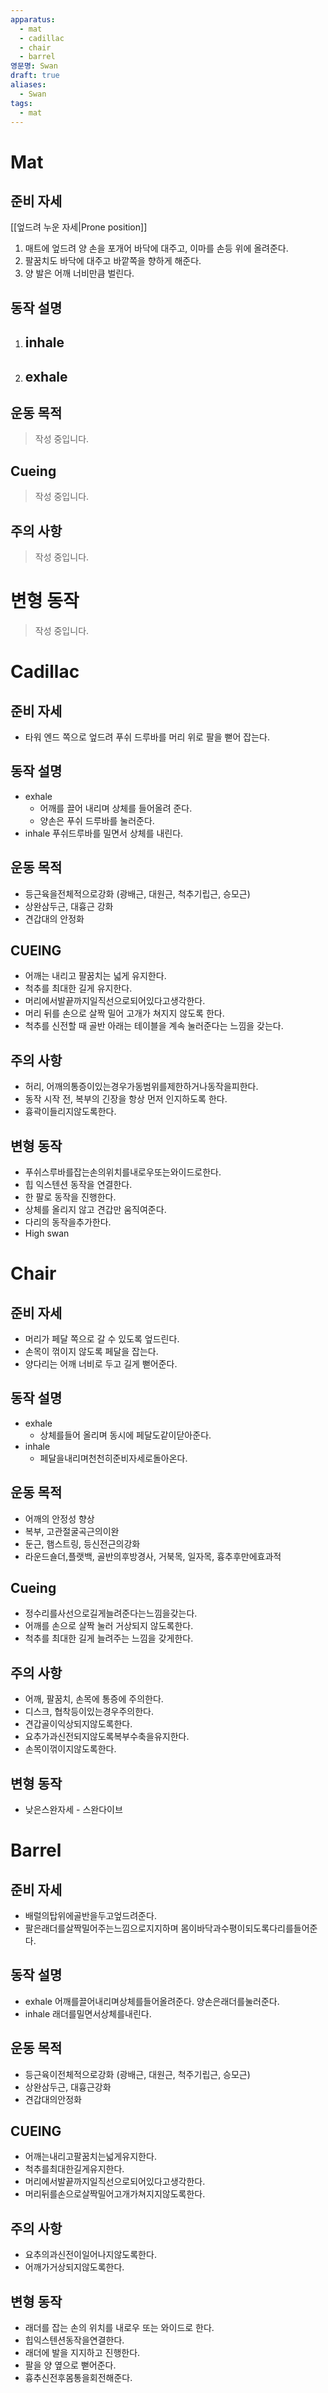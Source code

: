 ```yaml
---
apparatus:
  - mat
  - cadillac
  - chair
  - barrel
영문명: Swan
draft: true
aliases:
  - Swan
tags:
  - mat
---
```


# Mat

## 준비 자세

[[엎드려 누운 자세|Prone position]]

1. 매트에 엎드려 양 손을 포개어 바닥에 대주고, 이마를 손등 위에 올려준다.
2. 팔꿈치도 바닥에 대주고 바깥쪽을 향하게 해준다.
3. 양 발은 어깨 너비만큼 벌린다.

## 동작 설명

1. inhale
   -

2. exhale
   -

## 운동 목적

> 작성 중입니다.

## Cueing

> 작성 중입니다.

## 주의 사항

> 작성 중입니다.

# 변형 동작

> 작성 중입니다.

# Cadillac

## 준비 자세

- 타워 엔드 쪽으로 엎드려 푸쉬 드루바를 머리 위로 팔을 뻗어 잡는다.

## 동작 설명

- exhale
    - 어깨를 끌어 내리며 상체를 들어올려 준다.
    - 양손은 푸쉬 드루바를 눌러준다.
- inhale 푸쉬드루바를 밀면서 상체를 내린다.

## 운동 목적

- 등근육을전체적으로강화 (광배근, 대원근, 척추기립근, 승모근)
- 상완삼두근, 대흉근 강화
- 견갑대의 안정화

## CUEING

- 어깨는 내리고 팔꿈치는 넓게 유지한다.
- 척추를 최대한 길게 유지한다.
- 머리에서발끝까지일직선으로되어있다고생각한다.
- 머리 뒤를 손으로 살짝 밀어 고개가 쳐지지 않도록 한다.
- 척추를 신전할 때 골반 아래는 테이블을 계속 눌러준다는 느낌을 갖는다.

## 주의 사항

- 허리, 어깨의통증이있는경우가동범위를제한하거나동작을피한다.
- 동작 시작 전, 복부의 긴장을 항상 먼저 인지하도록 한다.
- 흉곽이들리지않도록한다.

## 변형 동작

- 푸쉬스루바를잡는손의위치를내로우또는와이드로한다.
- 힙 익스텐션 동작을 연결한다.
- 한 팔로 동작을 진행한다.
- 상체를 올리지 않고 견갑만 움직여준다.
- 다리의 동작을추가한다.
- High swan

# Chair

## 준비 자세

- 머리가 페달 쪽으로 갈 수 있도록 엎드린다.
- 손목이 꺾이지 않도록 페달을 잡는다.
- 양다리는 어깨 너비로 두고 길게 뻗어준다.

## 동작 설명

- exhale
    - 상체를들어 올리며 동시에 페달도같이닫아준다.
- inhale
    - 페달을내리며천천히준비자세로돌아온다.

## 운동 목적

- 어깨의 안정성 향상
- 복부, 고관절굴곡근의이완
- 둔근, 햄스트링, 등신전근의강화
- 라운드숄더,플랫백, 골반의후방경사, 거북목, 일자목, 흉추후만에효과적

## Cueing

- 정수리를사선으로길게늘려준다는느낌을갖는다.
- 어깨를 손으로 살짝 눌러 거상되지 않도록한다.
- 척추를 최대한 길게 늘려주는 느낌을 갖게한다.

## 주의 사항

- 어깨, 팔꿈치, 손목에 통증에 주의한다.
- 디스크, 협착등이있는경우주의한다.
- 견갑골이익상되지않도록한다.
- 요추가과신전되지않도록복부수축을유지한다.
- 손목이꺾이지않도록한다.

## 변형 동작

- 낮은스완자세 - 스완다이브

# Barrel

## 준비 자세

- 배럴의탑위에골반을두고엎드려준다.
- 팔은래더를살짝밀어주는느낌으로지지하며 몸이바닥과수평이되도록다리를들어준다.

## 동작 설명

- exhale 어깨를끌어내리며상체를들어올려준다. 양손은래더를눌러준다.
- inhale 래더를밀면서상체를내린다.

## 운동 목적

- 등근육이전체적으로강화 (광배근, 대원근, 척주기립근, 승모근)
- 상완삼두근, 대흉근강화
- 견갑대의안정화

## CUEING

- 어깨는내리고팔꿈치는넓게유지한다.
- 척추를최대한길게유지한다.
- 머리에서발끝까지일직선으로되어있다고생각한다.
- 머리뒤를손으로살짝밀어고개가쳐지지않도록한다.

## 주의 사항

- 요추의과신전이일어나지않도록한다.
- 어깨가거상되지않도록한다.

## 변형 동작

- 래더를 잡는 손의 위치를 내로우 또는 와이드로 한다.
- 힙익스텐션동작을연결한다.
- 래더에 발을 지지하고 진행한다.
- 팔을 양 옆으로 뻗어준다.
- 흉추신전후몸통을회전해준다.